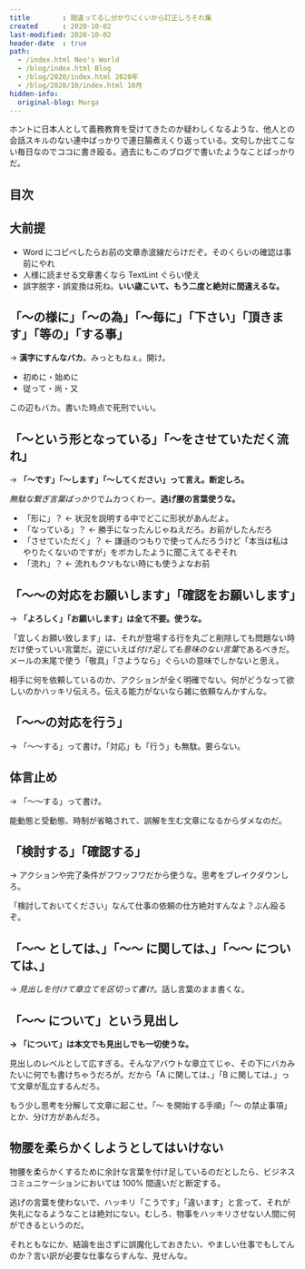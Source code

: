 ```yaml
---
title        : 間違ってるし分かりにくいから訂正しろそれ集
created      : 2020-10-02
last-modified: 2020-10-02
header-date  : true
path:
  - /index.html Neo's World
  - /blog/index.html Blog
  - /blog/2020/index.html 2020年
  - /blog/2020/10/index.html 10月
hidden-info:
  original-blog: Murga
---
```


ホントに日本人として義務教育を受けてきたのか疑わしくなるような、他人との会話スキルのない連中ばっかりで連日腸煮えくり返っている。文句しか出てこない毎日なのでココに書き殴る。過去にもこのブログで書いたようなことばっかりだ。

## 目次

## 大前提

- Word にコピペしたらお前の文章赤波線だらけだぞ。そのくらいの確認は事前にやれ
- 人様に読ませる文章書くなら TextLint ぐらい使え
- 誤字脱字・誤変換は死ね。**いい歳こいて、もう二度と絶対に間違えるな。**

## 「〜の様に」「〜の為」「〜毎に」「下さい」「頂きます」「等の」「する事」

→ **漢字にすんなバカ**。みっともねぇ。開け。

- 初めに・始めに
- 従って・尚・又

この辺もバカ。書いた時点で死刑でいい。

## 「〜という形となっている」「〜をさせていただく流れ」

→ **「〜です」「〜します」「〜してください」って言え。断定しろ。**

*無駄な繋ぎ言葉ばっかり*でムカつくわー。**逃げ腰の言葉使うな。**

- 「形に」？ ← 状況を説明する中でどこに形状があんだよ。
- 「なっている」？ ← 勝手になったんじゃねえだろ。お前がしたんだろ
- 「させていただく」？ ← 謙遜のつもりで使ってんだろうけど「本当は私はやりたくないのですが」をボカしたように聞こえてるぞそれ
- 「流れ」？ ← 流れもクソもない時にも使うよなお前

## 「〜〜の対応をお願いします」「確認をお願いします」

→ **「よろしく」「お願いします」は全て不要。使うな。**

「宜しくお願い致します」は、それが登場する行を丸ごと削除しても問題ない時だけ使っていい言葉だ。逆にいえば*付け足しても意味のない言葉*であるべきだ。メールの末尾で使う「敬具」「さようなら」ぐらいの意味でしかないと思え。

相手に何を依頼しているのか、アクションが全く明確でない。何がどうなって欲しいのかハッキリ伝えろ。伝える能力がないなら雑に依頼なんかすんな。

## 「〜〜の対応を行う」

→ 「〜〜する」って書け。「対応」も「行う」も無駄。要らない。

## 体言止め

→ 「〜〜する」って書け。

能動態と受動態、時制が省略されて、誤解を生む文章になるからダメなのだ。

## 「検討する」「確認する」

→ アクションや完了条件がフワッフワだから使うな。思考をブレイクダウンしろ。

「検討しておいてください」なんて仕事の依頼の仕方絶対すんなよ？ぶん殴るぞ。

## 「〜〜 としては、」「〜〜 に関しては、」「〜〜 については、」

→ *見出しを付けて章立てを区切って書け*。話し言葉のまま書くな。

## 「〜〜 について」という見出し

**→ 「について」は本文でも見出しでも一切使うな。**

見出しのレベルとして広すぎる。そんなアバウトな章立てじゃ、その下にバカみたいに何でも書けちゃうだろが。だから「A に関しては、」「B に関しては、」って文章が乱立するんだろ。

もう少し思考を分解して文章に起こせ。「〜 を開始する手順」「〜 の禁止事項」とか、分け方があんだろ。

## 物腰を柔らかくしようとしてはいけない

物腰を柔らかくするために余計な言葉を付け足しているのだとしたら、ビジネスコミュニケーションにおいては 100% 間違いだと断定する。

逃げの言葉を使わないで、ハッキリ「こうです」「違います」と言って、それが失礼になるようなことは絶対にない。むしろ、物事をハッキリさせない人間に何ができるというのだ。

それともなにか、結論を出さずに誤魔化しておきたい、やましい仕事でもしてんのか？言い訳が必要な仕事ならすんな、見せんな。
